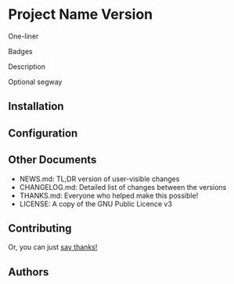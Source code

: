 # Project Name Version
One-liner

Badges

Description

Optional segway

## Installation

## Configuration

## Other Documents
- NEWS.md: TL;DR version of user-visible changes
- CHANGELOG.md: Detailed list of changes between the versions
- THANKS.md: Everyone who helped make this possible!
- LICENSE: A copy of the GNU Public Licence v3

## Contributing

Or, you can just [say thanks!](https://saythanks.io/to/Flashing-Blinkenlights)
## Authors
